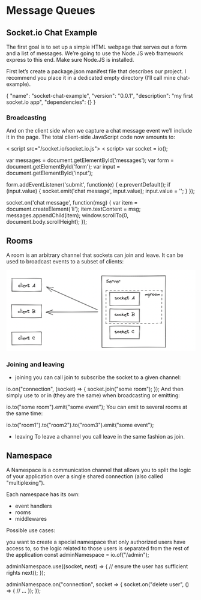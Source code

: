 # Message Queues

## Socket.io Chat Example

The first goal is to set up a simple HTML webpage that serves out a form and a list of messages. We’re going to use the Node.JS web framework express to this end. Make sure Node.JS is installed.

First let’s create a package.json manifest file that describes our project. I recommend you place it in a dedicated empty directory (I’ll call mine chat-example).

{
  "name": "socket-chat-example",
  "version": "0.0.1",
  "description": "my first socket.io app",
  "dependencies": {}
}

### Broadcasting

And on the client side when we capture a chat message event we’ll include it in the page. The total client-side JavaScript code now amounts to:

< script src="/socket.io/socket.io.js"></script>
< script>
  var socket = io();

  var messages = document.getElementById('messages');
  var form = document.getElementById('form');
  var input = document.getElementById('input');

  form.addEventListener('submit', function(e) {
    e.preventDefault();
    if (input.value) {
      socket.emit('chat message', input.value);
      input.value = '';
    }
  });

  socket.on('chat message', function(msg) {
    var item = document.createElement('li');
    item.textContent = msg;
    messages.appendChild(item);
    window.scrollTo(0, document.body.scrollHeight);
  });
</script>

## Rooms

A room is an arbitrary channel that sockets can join and leave. It can be used to broadcast events to a subset of clients:

![Rooms](./images/read13.png)

### Joining and leaving

- joining
you can call join to subscribe the socket to a given channel:

io.on("connection", (socket) => {
  socket.join("some room");
});
And then simply use to or in (they are the same) when broadcasting or emitting:

io.to("some room").emit("some event");
You can emit to several rooms at the same time:

io.to("room1").to("room2").to("room3").emit("some event");

- leaving
To leave a channel you call leave in the same fashion as join.

## Namespace

A Namespace is a communication channel that allows you to split the logic of your application over a single shared connection (also called "multiplexing").

Each namespace has its own:

- event handlers
- rooms
- middlewares

Possible use cases:

you want to create a special namespace that only authorized users have access to, so the logic related to those users is separated from the rest of the application
const adminNamespace = io.of("/admin");

adminNamespace.use((socket, next) => {
  // ensure the user has sufficient rights
  next();
});

adminNamespace.on("connection", socket => {
  socket.on("delete user", () => {
    // ...
  });
});
